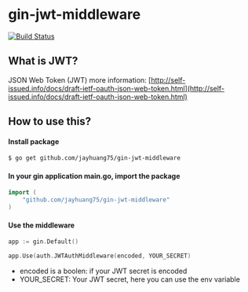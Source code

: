 # gin-jwt-middleware
[![Build Status](https://travis-ci.org/jayhuang75/gin-jwt-middleware.svg?branch=master)](https://travis-ci.org/jayhuang75/gin-jwt-middleware)

## What is JWT?
JSON Web Token (JWT) more information: 
[http://self-issued.info/docs/draft-ietf-oauth-json-web-token.html](http://self-issued.info/docs/draft-ietf-oauth-json-web-token.html)

## How to use this?
#### Install package
```bash
$ go get github.com/jayhuang75/gin-jwt-middleware
```

#### In your gin application main.go, import the package
```go
import (
    "github.com/jayhuang75/gin-jwt-middleware"
)
```

#### Use the middleware
```go
app := gin.Default()

app.Use(auth.JWTAuthMiddleware(encoded, YOUR_SECRET)
```

- encoded is a boolen: if your JWT secret is encoded
- YOUR_SECRET: Your JWT secret, here you can use the env variable
